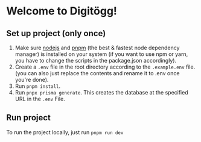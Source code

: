 # Welcome to Digitögg!

## Set up project (only once)
1. Make sure [nodejs](https://nodejs.org) and [pnpm](https://pnpm.io/) (the best & fastest node dependency manager) is installed on your system (if you want to use npm or yarn, you have to change the scripts in the package.json accordingly).
2. Create a `.env` file in the root directory according to the `.example.env` file. (you can also just replace the contents and rename it to .env once you're done).
3. Run `pnpm install`.
4. Run `pnpx prisma generate`. This creates the database at the specified URL in the `.env` File.

## Run project
To run the project locally, just run `pnpm run dev`
